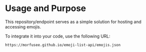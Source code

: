 # Usage and Purpose

This repository/endpoint serves as a simple solution for hosting and accessing emojis.

To integrate it into your code, use the following URL:

`https://morfusee.github.io/emoji-list-api/emojis.json`
